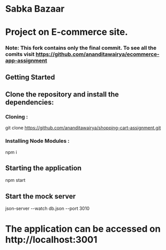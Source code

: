 # Sabka Bazaar
# Project on E-commerce site.

### Note: This fork contains only the final commit. To see all the comits visit https://github.com/ananditawairya/ecommerce-app-assignment

## Getting Started

## Clone the repository and install the dependencies:

### Cloning : 

git clone https://github.com/ananditawairya/shopping-cart-assignment.git

### Installing Node Modules : 

npm i

## Starting the application 

npm start

## Start the mock server

json-server --watch db.json --port 3010

# The application can be accessed on http://localhost:3001

